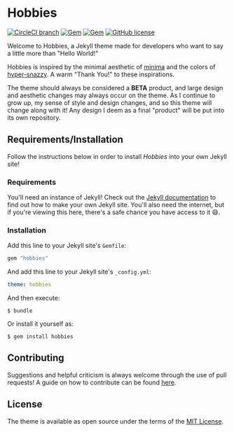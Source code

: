 # Hobbies

[![CircleCI branch](https://img.shields.io/circleci/project/github/HobbieJ/Hobbies/master.svg?longCache=true&style=for-the-badge)](https://circleci.com/gh/HobbieJ/Hobbies/tree/master)
[![Gem](https://img.shields.io/gem/v/hobbies.svg?longCache=true&style=for-the-badge&colorB=blue)](https://rubygems.org/gems/hobbies)
[![Gem](https://img.shields.io/gem/dtv/hobbies.svg?longCache=true&style=for-the-badge&colorB=blue)](https://rubygems.org/gems/hobbies)
[![GitHub license](https://img.shields.io/github/license/HobbieJ/Hobbies.svg?longCache=true&style=for-the-badge)](https://github.com/HobbieJ/Hobbies/blob/master/LICENSE.txt)

Welcome to Hobbies, a Jekyll theme made for developers who want to say a little more than "Hello World!"

Hobbies is inspired by the minimal aesthetic of [minima](https://github.com/jekyll/minima) and the colors of [hyper-snazzy](https://github.com/sindresorhus/hyper-snazzy). A warm "Thank You!" to these inspirations.

The theme should always be considered a **BETA** product, and large design and aesthetic changes may always occur on the theme. As I continue to grow up, my sense of style and design changes, and so this theme will change along with it! Any design I deem as a final "product" will be put into its own repository.

## Requirements/Installation

Follow the instructions below in order to install *Hobbies* into your own Jekyll site!

### Requirements

You'll need an instance of Jekyll! Check out the [Jekyll documentation](https://jekyllrb.com/docs/home/) to find out how to make your own Jekyll site. You'll also need the internet, but if you're viewing this here, there's a safe chance you have access to it 😄.

### Installation

Add this line to your Jekyll site's `Gemfile`:

```ruby
gem "hobbies"
```

And add this line to your Jekyll site's `_config.yml`:

```yaml
theme: hobbies
```

And then execute:

    $ bundle

Or install it yourself as:

    $ gem install hobbies

## Contributing

Suggestions and helpful criticism is always welcome through the use of pull requests! A guide on how to contribute can be found [here](https://github.com/HobbieJ/Hobbies/blob/master/CONTRIBUTING.md).

## License

The theme is available as open source under the terms of the [MIT License](https://opensource.org/licenses/MIT).